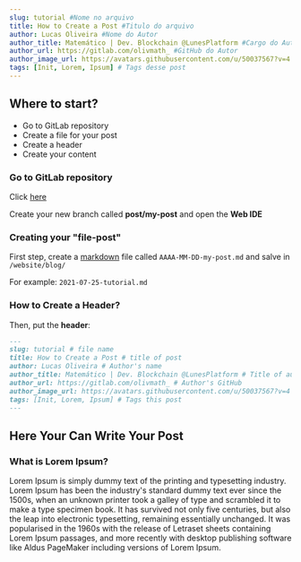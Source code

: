 ```yaml
---
slug: tutorial #Nome no arquivo
title: How to Create a Post #Titulo do arquivo
author: Lucas Oliveira #Nome do Autor
author_title: Matemático | Dev. Blockchain @LunesPlatform #Cargo do Autor e Empresa
author_url: https://gitlab.com/olivmath_ #GitHub do Autor
author_image_url: https://avatars.githubusercontent.com/u/50037567?v=4 #Foto do Autor pode ser obtida api.github.com/users/USER-DO-AUTOR
tags: [Init, Lorem, Ipsum] # Tags desse post
---
```


## Where to start?

- Go to GitLab repository
- Create a file for your post
- Create a header
- Create your content

### Go to GitLab repository

Click [here](https://gitlab.com/lunes/blockchain/docs-lunesblock/-/tree/main/website/blog)

Create your new branch called **post/my-post** and open the **Web IDE**

### Creating your "file-post"

First step, create a [markdown](https://about.gitlab.com/handbook/markdown-guide/) file called `AAAA-MM-DD-my-post.md` and salve in `/website/blog/`

For example:
`2021-07-25-tutorial.md`

### How to Create a Header?

Then, put the **header**:

```md
---
slug: tutorial # file name
title: How to Create a Post # title of post
author: Lucas Oliveira # Author's name
author_title: Matemático | Dev. Blockchain @LunesPlatform # Title of author and vompany
author_url: https://gitlab.com/olivmath_ # Author's GitHub
author_image_url: https://avatars.githubusercontent.com/u/50037567?v=4 # Author's photo that can be obtained api.github.com/users/USER-OF-AUTHOR
tags: [Init, Lorem, Ipsum] # Tags this post
---
```

## Here Your Can Write Your Post

### What is Lorem Ipsum?

Lorem Ipsum is simply dummy text of the printing and typesetting industry. Lorem Ipsum has been the industry's standard dummy text ever since the 1500s, when an unknown printer took a galley of type and scrambled it to make a type specimen book. It has survived not only five centuries, but also the leap into electronic typesetting, remaining essentially unchanged. It was popularised in the 1960s with the release of Letraset sheets containing Lorem Ipsum passages, and more recently with desktop publishing software like Aldus PageMaker including versions of Lorem Ipsum.
